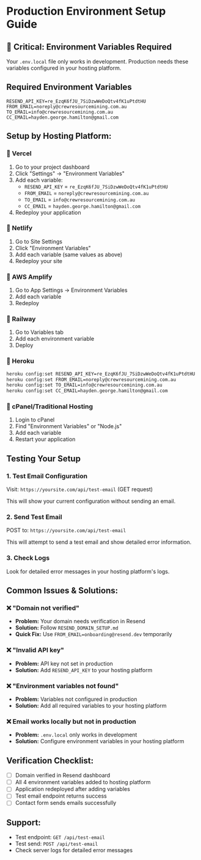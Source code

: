 # Production Environment Setup Guide

## 🚨 Critical: Environment Variables Required

Your `.env.local` file only works in development. Production needs these variables configured in your hosting platform.

## Required Environment Variables

```env
RESEND_API_KEY=re_EzqK6fJU_7SiDzwWeDoQtv4fK1uPtdtHU
FROM_EMAIL=noreply@crewresourcemining.com.au
TO_EMAIL=info@crewresourcemining.com.au
CC_EMAIL=hayden.george.hamilton@gmail.com
```

## Setup by Hosting Platform:

### 🔷 Vercel
1. Go to your project dashboard
2. Click "Settings" → "Environment Variables"
3. Add each variable:
   - `RESEND_API_KEY` = `re_EzqK6fJU_7SiDzwWeDoQtv4fK1uPtdtHU`
   - `FROM_EMAIL` = `noreply@crewresourcemining.com.au`
   - `TO_EMAIL` = `info@crewresourcemining.com.au`
   - `CC_EMAIL` = `hayden.george.hamilton@gmail.com`
4. Redeploy your application

### 🔷 Netlify
1. Go to Site Settings
2. Click "Environment Variables"
3. Add each variable (same values as above)
4. Redeploy your site

### 🔷 AWS Amplify
1. Go to App Settings → Environment Variables
2. Add each variable
3. Redeploy

### 🔷 Railway
1. Go to Variables tab
2. Add each environment variable
3. Deploy

### 🔷 Heroku
```bash
heroku config:set RESEND_API_KEY=re_EzqK6fJU_7SiDzwWeDoQtv4fK1uPtdtHU
heroku config:set FROM_EMAIL=noreply@crewresourcemining.com.au
heroku config:set TO_EMAIL=info@crewresourcemining.com.au
heroku config:set CC_EMAIL=hayden.george.hamilton@gmail.com
```

### 🔷 cPanel/Traditional Hosting
1. Login to cPanel
2. Find "Environment Variables" or "Node.js"
3. Add each variable
4. Restart your application

## Testing Your Setup

### 1. Test Email Configuration
Visit: `https://yoursite.com/api/test-email` (GET request)

This will show your current configuration without sending an email.

### 2. Send Test Email  
POST to: `https://yoursite.com/api/test-email`

This will attempt to send a test email and show detailed error information.

### 3. Check Logs
Look for detailed error messages in your hosting platform's logs.

## Common Issues & Solutions:

### ❌ "Domain not verified"
- **Problem:** Your domain needs verification in Resend
- **Solution:** Follow `RESEND_DOMAIN_SETUP.md`
- **Quick Fix:** Use `FROM_EMAIL=onboarding@resend.dev` temporarily

### ❌ "Invalid API key"  
- **Problem:** API key not set in production
- **Solution:** Add `RESEND_API_KEY` to your hosting platform

### ❌ "Environment variables not found"
- **Problem:** Variables not configured in production
- **Solution:** Add all required variables to your hosting platform

### ❌ Email works locally but not in production
- **Problem:** `.env.local` only works in development
- **Solution:** Configure environment variables in your hosting platform

## Verification Checklist:

- [ ] Domain verified in Resend dashboard
- [ ] All 4 environment variables added to hosting platform
- [ ] Application redeployed after adding variables
- [ ] Test email endpoint returns success
- [ ] Contact form sends emails successfully

## Support:
- Test endpoint: `GET /api/test-email`
- Test send: `POST /api/test-email`  
- Check server logs for detailed error messages